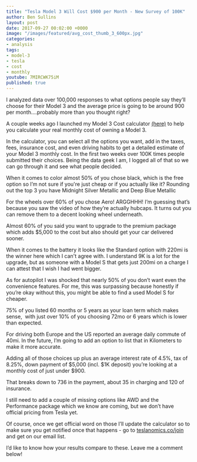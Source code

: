 ```yaml
---
title: "Tesla Model 3 Will Cost $900 per Month - New Survey of 100K"
author: Ben Sullins
layout: post
date: 2017-09-27 00:02:00 +0000
image: "/images/featured/avg_cost_thumb_3_600px.jpg"
categories:
- analysis
tags:
- model-3
- tesla
- cost
- monthly
youtube: 7MIRCWK75iM
published: true
---
```

I analyzed data over 100,000 responses to what options people say they’ll choose for their Model 3 and the average price is going to be around 900 per month….probably more than you thought right?

A couple weeks ago I launched my Model 3 Cost calculator [(here)](https://teslanomics.co/model3cost2) to help you calculate your real monthly cost of owning a Model 3.

In the calculator, you can select all the options you want, add in the taxes, fees, insurance cost, and even driving habits to get a detailed estimate of your Model 3 monthly cost. In the first two weeks over 100K times people submitted their choices. Being the data geek I am, I logged all of that so we can go through it and see what people decided.

When it comes to color almost 50% of you chose black, which is the free option so I’m not sure if you're just cheap or if you actually like it? Rounding out the top 3 you have Midnight Silver Metallic and Deep Blue Metallic

For the wheels over 60% of you chose Aero! ARGGHHH! I’m guessing that’s because you saw the video of how they’re actually hubcaps. It turns out you can remove them to a decent looking wheel underneath.

Almost 60% of you said you want to upgrade to the premium package which adds $5,000 to the cost but also should get your car delivered sooner.

When it comes to the battery it looks like the Standard option with 220mi is the winner here which I can't agree with. I understand 9K is a lot for the upgrade, but as someone with a Model S that gets just 200mi on a charge I can attest that I wish I had went bigger.

As for autopilot I was shocked that nearly 50% of you don’t want even the convenience features. For me, this was surpassing because honestly if you’re okay without this, you might be able to find a used Model S for cheaper.

75% of you listed 60 months or 5 years as your loan term which makes sense,  with just over 10% of you choosing 72mo or 6 years which is lower than expected.

For driving both Europe and the US reported an average daily commute of 40mi. In the future, I’m going to add an option to list that in Kilometers to make it more accurate.

Adding all of those choices up plus an average interest rate of 4.5%, tax of 8.25%, down payment of $5,000 (incl. $1K deposit) you’re looking at a monthly cost of just under $900. 

That breaks down to 736 in the payment, about 35 in charging and 120 of insurance.

I still need to add a couple of missing options like AWD and the Performance package which we know are coming, but we don’t have official pricing from Tesla yet.

Of course, once we get official word on those I’ll update the calculator so to make sure you get notified once that happens - go to [teslanomics.co/join](https://teslanomics.co/join) and get on our email list.

I’d like to know how your results compare to these. Leave me a comment below!
